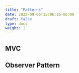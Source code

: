 ```yaml
---
title: "Patterns"
date: 2022-09-05T12:06:16-06:00
draft: false
type: docs
weight: 1
---
```


## MVC

## Observer Pattern
